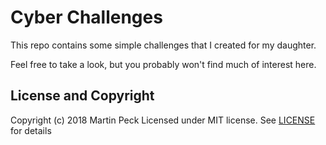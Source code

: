 # Cyber Challenges

This repo contains some simple challenges that I created for my daughter.

Feel free to take a look, but you probably won't find much of interest here.

## License and Copyright

Copyright (c) 2018 Martin Peck
Licensed under MIT license. See [LICENSE](LICENSE.md) for details